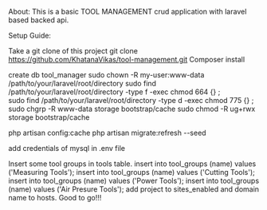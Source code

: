 About: This is a basic TOOL MANAGEMENT crud application with laravel based backed api.

Setup Guide:

Take a git clone of this project git clone https://github.com/KhatanaVikas/tool-management.git
Composer install


create db tool_manager
sudo chown -R my-user:www-data /path/to/your/laravel/root/directory
sudo find /path/to/your/laravel/root/directory -type f -exec chmod 664 {} \;    
sudo find /path/to/your/laravel/root/directory -type d -exec chmod 775 {} \;
sudo chgrp -R www-data storage bootstrap/cache
sudo chmod -R ug+rwx storage bootstrap/cache

php artisan config:cache
php artisan migrate:refresh --seed

add credentials of mysql in .env file


Insert some tool groups in tools table. insert into tool_groups (name) values ('Measuring Tools'); insert into tool_groups (name) values ('Cutting Tools'); insert into tool_groups (name) values ('Power Tools'); insert into tool_groups (name) values ('Air Presure Tools');
add project to sites_enabled and domain name to hosts.
Good to go!!!
